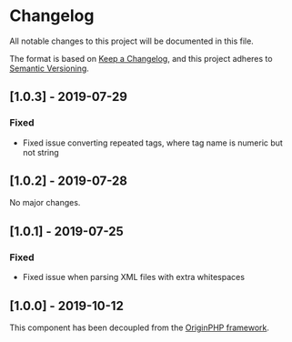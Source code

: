 # Changelog

All notable changes to this project will be documented in this file.

The format is based on [Keep a Changelog](https://keepachangelog.com/en/1.0.0/),
and this project adheres to [Semantic Versioning](https://semver.org/spec/v2.0.0.html).

## [1.0.3] - 2019-07-29

### Fixed

- Fixed issue converting repeated tags, where tag name is numeric but not string

## [1.0.2] - 2019-07-28

No major changes.

## [1.0.1] - 2019-07-25

### Fixed

- Fixed issue when parsing XML files with extra whitespaces

## [1.0.0] - 2019-10-12

This component has been decoupled from the [OriginPHP framework](https://www.originphp.com/).